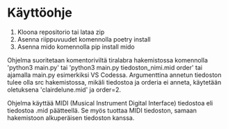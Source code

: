 # Käyttöohje # 
1. Kloona repositorio tai lataa zip
2. Asenna riippuvuudet komennolla poetry install
3. Asenna mido komennolla pip install mido
 
Ohjelma suoritetaan komentoriviltä tiralabra hakemistossa komennolla 
'python3 main.py' tai 'python3 main.py tiedoston_nimi.mid order' tai ajamalla main.py esimerkiksi VS Codessa.
Argumenttina annetun tiedoston tulee olla src hakemistossa, mikäli tiedostoa ja orderia ei anneta, 
käytetään oletuksena 'clairdelune.mid' ja order=2.

Ohjelma käyttää MIDI (Musical Instrument Digital Interface) tiedostoa
eli tiedostoa .mid päätteellä. Se myös tuottaa MIDI tiedoston, samaan 
hakemistoon alkuperäisen tiedoston kanssa.
 

